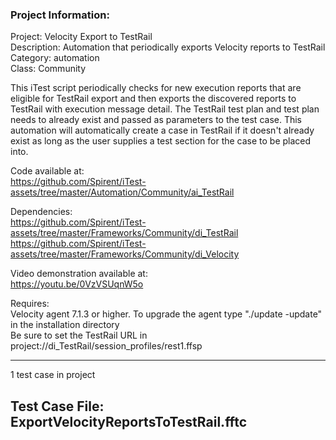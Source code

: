### Project Information:
Project: Velocity Export to TestRail  
Description: Automation that periodically exports Velocity reports to TestRail  
Category: automation  
Class: Community  
  
  
This iTest script periodically checks for new execution reports that are eligible for TestRail export and then exports the discovered reports to TestRail with execution message detail. The TestRail test plan and test plan needs to already exist and passed as parameters to the test case. This automation will automatically create a case in TestRail if it doesn't already exist as long as the user supplies a test section for the case to be placed into.  
  
Code available at:  
https://github.com/Spirent/iTest-assets/tree/master/Automation/Community/ai_TestRail  
  
Dependencies:  
https://github.com/Spirent/iTest-assets/tree/master/Frameworks/Community/di_TestRail  
https://github.com/Spirent/iTest-assets/tree/master/Frameworks/Community/di_Velocity  
  
Video demonstration available at:  
https://youtu.be/0VzVSUqnW5o  
  
Requires:  
Velocity agent 7.1.3 or higher. To upgrade the agent type "./update -update" in the installation directory  
Be sure to set the TestRail URL in project://di_TestRail/session_profiles/rest1.ffsp  

 ----
1 test case in project
## Test Case File: ExportVelocityReportsToTestRail.fftc